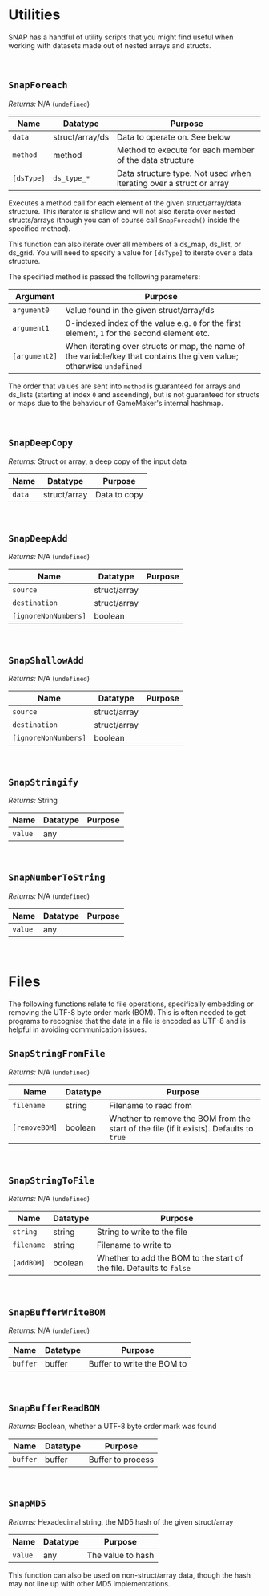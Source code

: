 # Utilities

SNAP has a handful of utility scripts that you might find useful when working with datasets made out of nested arrays and structs.

&nbsp;

## `SnapForeach`

*Returns:* N/A (`undefined`)

|Name      |Datatype       |Purpose                                                            |
|----------|---------------|-------------------------------------------------------------------|
|`data`    |struct/array/ds|Data to operate on. See below                                      |
|`method`  |method         |Method to execute for each member of the data structure            |
|`[dsType]`|`ds_type_*`    |Data structure type. Not used when iterating over a struct or array|

Executes a method call for each element of the given struct/array/data structure. This iterator is shallow and will not also iterate over nested structs/arrays (though you can of course call `SnapForeach()` inside the specified method).

This function can also iterate over all members of a ds_map, ds_list, or ds_grid. You will need to specify a value for `[dsType]` to iterate over a data structure.

The specified method is passed the following parameters:

|Argument     |Purpose                                                                                                              |
|-------------|---------------------------------------------------------------------------------------------------------------------|
|`argument0`  |Value found in the given struct/array/ds                                                                             |
|`argument1`  |0-indexed index of the value e.g. `0` for the first element, `1` for the second element etc.                         |
|`[argument2]`|When iterating over structs or map, the name of the variable/key that contains the given value; otherwise `undefined`|

The order that values are sent into `method` is guaranteed for arrays and ds_lists (starting at index `0` and ascending), but is not guaranteed for structs or maps due to the behaviour of GameMaker's internal hashmap.

&nbsp;

## `SnapDeepCopy`

*Returns:* Struct or array, a deep copy of the input data

|Name      |Datatype    |Purpose     |
|----------|------------|------------|
|`data`    |struct/array|Data to copy|

&nbsp;

## `SnapDeepAdd`

*Returns:* N/A (`undefined`)

|Name                |Datatype    |Purpose     |
|--------------------|------------|------------|
|`source`            |struct/array|            |
|`destination`       |struct/array|            |
|`[ignoreNonNumbers]`|boolean     |            |

&nbsp;

## `SnapShallowAdd`

*Returns:* N/A (`undefined`)

|Name                |Datatype    |Purpose     |
|--------------------|------------|------------|
|`source`            |struct/array|            |
|`destination`       |struct/array|            |
|`[ignoreNonNumbers]`|boolean     |            |

&nbsp;

## `SnapStringify`

*Returns:* String

|Name   |Datatype|Purpose     |
|-------|--------|------------|
|`value`|any     |            |

&nbsp;

## `SnapNumberToString`

*Returns:* N/A (`undefined`)

|Name   |Datatype|Purpose     |
|-------|--------|------------|
|`value`|any     |            |

&nbsp;

# Files

The following functions relate to file operations, specifically embedding or removing the UTF-8 byte order mark (BOM). This is often needed to get programs to recognise that the data in a file is encoded as UTF-8 and is helpful in avoiding communication issues.

## `SnapStringFromFile`

*Returns:* N/A (`undefined`)

|Name         |Datatype|Purpose                                                                                |
|-------------|--------|---------------------------------------------------------------------------------------|
|`filename`   |string  |Filename to read from                                                                  |
|`[removeBOM]`|boolean |Whether to remove the BOM from the start of the file (if it exists). Defaults to `true`|

&nbsp;

## `SnapStringToFile`

*Returns:* N/A (`undefined`)

|Name      |Datatype|Purpose                                                             |
|----------|--------|--------------------------------------------------------------------|
|`string`  |string  |String to write to the file                                         |
|`filename`|string  |Filename to write to                                                |
|`[addBOM]`|boolean |Whether to add the BOM to the start of the file. Defaults to `false`|

&nbsp;

## `SnapBufferWriteBOM`

*Returns:* N/A (`undefined`)

|Name    |Datatype|Purpose                   |
|--------|--------|--------------------------|
|`buffer`|buffer  |Buffer to write the BOM to|

&nbsp;

## `SnapBufferReadBOM`

*Returns:* Boolean, whether a UTF-8 byte order mark was found

|Name    |Datatype|Purpose          |
|--------|--------|-----------------|
|`buffer`|buffer  |Buffer to process|

&nbsp;

## `SnapMD5`

*Returns:* Hexadecimal string, the MD5 hash of the given struct/array

|Name   |Datatype|Purpose          |
|-------|--------|-----------------|
|`value`|any     |The value to hash|

This function can also be used on non-struct/array data, though the hash may not line up with other MD5 implementations.